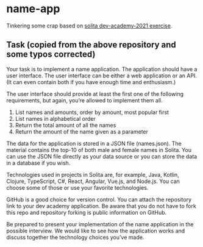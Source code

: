 # name-app

Tinkering some crap based on [solita dev-academy-2021 exercise](https://github.com/solita/dev-academy-2021/).

## Task (copied from the above repository and some typos corrected)

Your task is to implement a name application. The application should have a user interface. The user interface can be either a web application or an API. (It can even contain both if you have enough time and enthusiasm.)

The user interface should provide at least the first one of the following requirements, but again, you’re allowed to implement them all.

  1. List names and amounts, order by amount, most popular first
  2. List names in alphabetical order
  3. Return the total amount of all the names
  4. Return the amount of the name given as a parameter

The data for the application is stored in a JSON file (names.json). The material contains the top-10 of both male and female names in Solita. You can use the JSON file directly as your data source or you can store the data in a database if you wish.

Technologies used in projects in Solita are, for example, Java, Kotlin, Clojure, TypeScript, C#, React, Angular, Vue.js, and Node.js. You can choose some of those or use your favorite technologies.

GitHub is a good choice for version control. You can attach the repository link to your dev academy application. Be aware that you do not have to fork this repo and repository forking is public information on GitHub.

Be prepared to present your implementation of the name application in the possible interview. We would like to see how the application works and discuss together the technology choices you've made.
